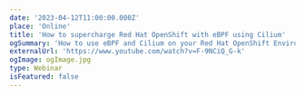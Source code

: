 ```yaml
---
date: '2023-04-12T11:00:00.000Z'
place: 'Online'
title: 'How to supercharge Red Hat OpenShift with eBPF using Cilium'
ogSummary: 'How to use eBPF and Cilium on your Red Hat OpenShift Environment'
externalUrl: 'https://www.youtube.com/watch?v=F-9NCiQ_G-k'
ogImage: ogImage.jpg
type: Webinar
isFeatured: false
---
```

